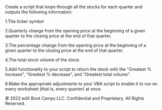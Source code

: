 #
Create a script that loops through all the stocks for each quarter and outputs the following information:

1.The ticker symbol

2.Quarterly change from the opening price at the beginning of a given quarter to the closing price at the end of that quarter.

3.The percentage change from the opening price at the beginning of a given quarter to the closing price at the end of that quarter.

4.The total stock volume of the stock.

5.Add functionality to your script to return the stock with the "Greatest % increase", "Greatest % decrease", and "Greatest total volume".

6.Make the appropriate adjustments to your VBA script to enable it to run on every worksheet (that is, every quarter) at once.

© 2022 edX Boot Camps LLC. Confidential and Proprietary. All Rights Reserved.
